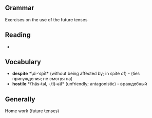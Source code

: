 ## Grammar
Exercises on the use of the future tenses


## Reading
-


## Vocabulary
- **despite** *\di-ˈspīt\* (without being affected by; in spite of) - (без принуждения; не смотря на)
- **hostile** *\ˈhäs-təl, -ˌtī(-ə)l\* (unfriendly; antagonistic) - враждебный


## Generally
Home work (future tenses)
